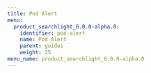 ```yaml
---
title: Pod Alert
menu:
  product_searchlight_6.0.0-alpha.0:
    identifier: pod-alert
    name: Pod Alert
    parent: guides
    weight: 25
menu_name: product_searchlight_6.0.0-alpha.0 
---
```


